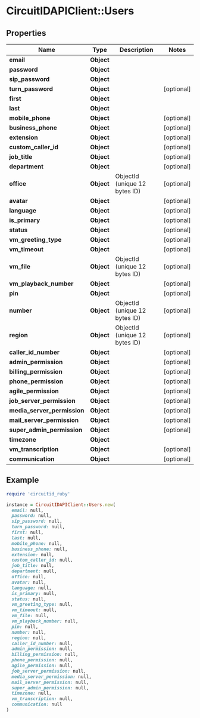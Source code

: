 # CircuitIDAPIClient::Users

## Properties

| Name | Type | Description | Notes |
| ---- | ---- | ----------- | ----- |
| **email** | **Object** |  |  |
| **password** | **Object** |  |  |
| **sip_password** | **Object** |  |  |
| **turn_password** | **Object** |  | [optional] |
| **first** | **Object** |  |  |
| **last** | **Object** |  |  |
| **mobile_phone** | **Object** |  | [optional] |
| **business_phone** | **Object** |  | [optional] |
| **extension** | **Object** |  | [optional] |
| **custom_caller_id** | **Object** |  | [optional] |
| **job_title** | **Object** |  | [optional] |
| **department** | **Object** |  | [optional] |
| **office** | **Object** | ObjectId (unique 12 bytes ID) | [optional] |
| **avatar** | **Object** |  | [optional] |
| **language** | **Object** |  | [optional] |
| **is_primary** | **Object** |  | [optional] |
| **status** | **Object** |  | [optional] |
| **vm_greeting_type** | **Object** |  | [optional] |
| **vm_timeout** | **Object** |  | [optional] |
| **vm_file** | **Object** | ObjectId (unique 12 bytes ID) | [optional] |
| **vm_playback_number** | **Object** |  | [optional] |
| **pin** | **Object** |  | [optional] |
| **number** | **Object** | ObjectId (unique 12 bytes ID) | [optional] |
| **region** | **Object** | ObjectId (unique 12 bytes ID) | [optional] |
| **caller_id_number** | **Object** |  | [optional] |
| **admin_permission** | **Object** |  | [optional] |
| **billing_permission** | **Object** |  | [optional] |
| **phone_permission** | **Object** |  | [optional] |
| **agile_permission** | **Object** |  | [optional] |
| **job_server_permission** | **Object** |  | [optional] |
| **media_server_permission** | **Object** |  | [optional] |
| **mail_server_permission** | **Object** |  | [optional] |
| **super_admin_permission** | **Object** |  | [optional] |
| **timezone** | **Object** |  |  |
| **vm_transcription** | **Object** |  | [optional] |
| **communication** | **Object** |  | [optional] |

## Example

```ruby
require 'circuitid_ruby'

instance = CircuitIDAPIClient::Users.new(
  email: null,
  password: null,
  sip_password: null,
  turn_password: null,
  first: null,
  last: null,
  mobile_phone: null,
  business_phone: null,
  extension: null,
  custom_caller_id: null,
  job_title: null,
  department: null,
  office: null,
  avatar: null,
  language: null,
  is_primary: null,
  status: null,
  vm_greeting_type: null,
  vm_timeout: null,
  vm_file: null,
  vm_playback_number: null,
  pin: null,
  number: null,
  region: null,
  caller_id_number: null,
  admin_permission: null,
  billing_permission: null,
  phone_permission: null,
  agile_permission: null,
  job_server_permission: null,
  media_server_permission: null,
  mail_server_permission: null,
  super_admin_permission: null,
  timezone: null,
  vm_transcription: null,
  communication: null
)
```

